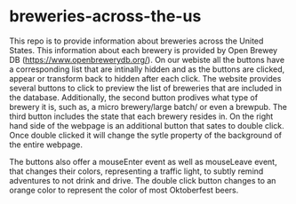 # breweries-across-the-us

This repo is to provide information about breweries across the United States.  This information about each brewery is provided by Open Brewey DB (https://www.openbrewerydb.org/).  On our webiste all the buttons have a corresponding list that are intinally hidden and as the buttons are clicked, appear or transform back to hidden after each click.  The website provides several buttons to click to preview the list of breweries that are included in the database.  Additionally, the second button prodives what type of brewery it is, such as, a micro brewery/large batch/ or even a brewpub.  The third button includes the state that each brewery resides in.  On the right hand side of the webpage is an additional button that sates to double click.  Once double clicked it will change the sytle property of the background of the entire webpage.  

The buttons also offer a mouseEnter event as well as mouseLeave event, that changes their colors, representing a traffic light, to subtly remind adventures to not drink and drive.  The double click button changes to an orange color to represent the color of most Oktoberfest beers.
